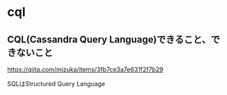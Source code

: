 # cql
## CQL(Cassandra Query Language)できること、できないこと  
https://qiita.com/mizuka/items/3fb7ce3a7e631f2f7b29

SQLはStructured Query Language